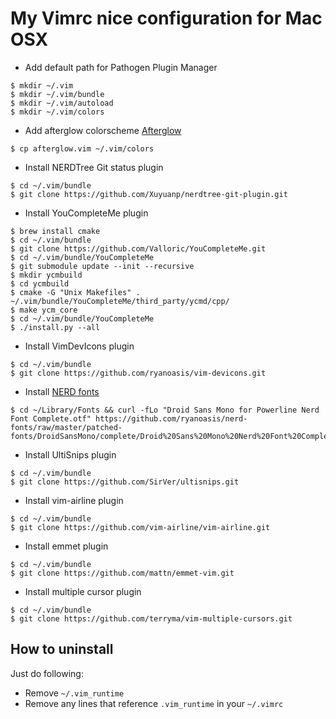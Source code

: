 # My Vimrc nice configuration for Mac OSX


* Add default path for Pathogen Plugin Manager
```
$ mkdir ~/.vim
$ mkdir ~/.vim/bundle
$ mkdir ~/.vim/autoload
$ mkdir ~/.vim/colors
```


* Add afterglow colorscheme [Afterglow](https://github.com/danilo-augusto/vim-afterglow/tree/master/colors)
```
$ cp afterglow.vim ~/.vim/colors
```


* Install NERDTree Git status plugin
```
$ cd ~/.vim/bundle
$ git clone https://github.com/Xuyuanp/nerdtree-git-plugin.git
```


* Install YouCompleteMe plugin
```
$ brew install cmake
$ cd ~/.vim/bundle
$ git clone https://github.com/Valloric/YouCompleteMe.git
$ cd ~/.vim/bundle/YouCompleteMe
$ git submodule update --init --recursive
$ mkdir ycmbuild
$ cd ycmbuild
$ cmake -G "Unix Makefiles" . ~/.vim/bundle/YouCompleteMe/third_party/ycmd/cpp/
$ make ycm_core
$ cd ~/.vim/bundle/YouCompleteMe
$ ./install.py --all
```

* Install VimDevIcons plugin
```
$ cd ~/.vim/bundle
$ git clone https://github.com/ryanoasis/vim-devicons.git
```


* Install [NERD fonts](https://github.com/ryanoasis/nerd-fonts#macos-os-x)
```
$ cd ~/Library/Fonts && curl -fLo "Droid Sans Mono for Powerline Nerd Font Complete.otf" https://github.com/ryanoasis/nerd-fonts/raw/master/patched-fonts/DroidSansMono/complete/Droid%20Sans%20Mono%20Nerd%20Font%20Complete.otf
```


* Install UltiSnips plugin
```
$ cd ~/.vim/bundle
$ git clone https://github.com/SirVer/ultisnips.git
```


* Install vim-airline plugin
```
$ cd ~/.vim/bundle
$ git clone https://github.com/vim-airline/vim-airline.git
```


* Install emmet plugin
```
$ cd ~/.vim/bundle
$ git clone https://github.com/mattn/emmet-vim.git
```


* Install multiple cursor plugin
```
$ cd ~/.vim/bundle
$ git clone https://github.com/terryma/vim-multiple-cursors.git
```


## How to uninstall
Just do following:
* Remove `~/.vim_runtime`
* Remove any lines that reference `.vim_runtime` in your `~/.vimrc`
